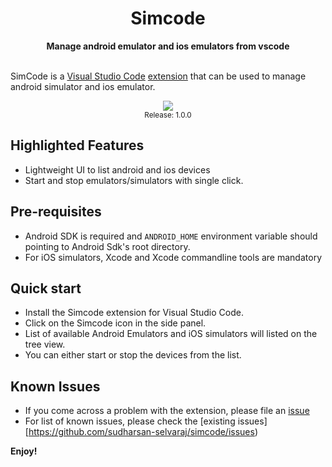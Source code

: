 <h1 align="center">Simcode</h1>
<div align="center">
  <strong> Manage android emulator and ios emulators from vscode</strong>  
</div>
<br />

SimCode is a [Visual Studio Code](https://code.visualstudio.com/) [extension](https://marketplace.visualstudio.com/VSCode) that can be used to manage android simulator and ios emulator.

<div align="center">
  <img src="https://user-images.githubusercontent.com/20136913/225440529-98ce334d-fb0f-4b2e-97d9-cbbbb4b7cd4d.gif"/>
  <br/>
  <sup>Release: 1.0.0</sup>
</div>

## Highlighted Features

- Lightweight UI to list android and ios devices
- Start and stop emulators/simulators with single click.


## Pre-requisites

- Android SDK is required and `ANDROID_HOME` environment variable should pointing to Android Sdk's root directory.
- For iOS simulators, Xcode and Xcode commandline tools are mandatory

## Quick start

- Install the Simcode extension for Visual Studio Code.
- Click on the Simcode icon in the side panel.
- List of available Android Emulators and iOS simulators will listed on the tree view.
- You can either start or stop the devices from the list.

## Known Issues

- If you come across a problem with the extension, please file an [issue](https://github.com/sudharsan-selvaraj/simcode/issues/new)
- For list of known issues, please check the [existing issues][https://github.com/sudharsan-selvaraj/simcode/issues)

**Enjoy!**
